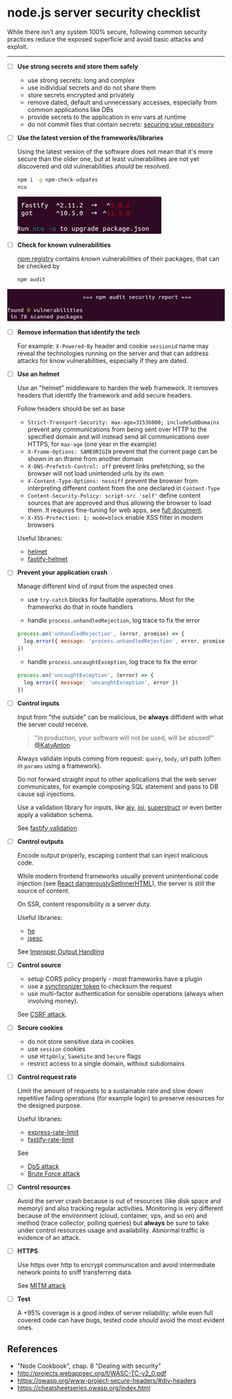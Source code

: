 # node.js server security checklist

While there isn't any system 100% secure, following common security practices reduce the exposed superficie and avoid basic attacks and exploit.

---

- [ ] **Use strong secrets and store them safely**

  - use strong secrets: long and complex
  - use individual secrets and do not share them
  - store secrets encrypted and privately
  - remove dated, default and unnecessary accesses, especially from common applications like DBs
  - provide secrets to the application in env vars at runtime
  - do not commit files that contain secrets: [securing your repository](https://docs.github.com/en/github/administering-a-repository/securing-your-repository)

- [ ] **Use the latest version of the frameworks/libraries**

  Using the latest version of the software does not mean that it's more secure than the older one, but at least vulnerabilities are not yet discovered and old vulnerabilities _should_ be resolved.

  ```bash
  npm i -g npm-check-udpates
  ncu
  ```

  ![ncu](./img/ncu.png)

- [ ] **Check for known vulnerabilities**

  [npm registry](https://www.npmjs.com/advisories) contains _known_ vulnerabilities of their packages, that can be checked by

  ```bash
  npm audit
  ```

![audit](./img/audit.png)

- [ ] **Remove information that identify the tech**

  For example: `X-Powered-By` header and cookie `sessionid` name may reveal the technologies running on the server and that can address attacks for know vulnerabilities, especially if they are dated.

- [ ] **Use an helmet**

  Use an "helmet" middleware to harden the web framework. It removes headers that identify the framework and add secure headers.  

  Follow headers should be set as base

  - `Strict-Transport-Security: max-age=31536000; includeSubDomains` prevent any communications from being sent over HTTP to the specified domain and will instead send all communications over HTTPS, for `max-age` (one year in the example)
  - `X-Frame-Options: SAMEORIGIN` prevent that the current page can be shown in an iframe from another domain
  - `X-DNS-Prefetch-Control: off` prevent links prefetching, so the browser will not load unintended urls by its own
  - `X-Content-Type-Options: nosniff` prevent the browser from interpreting different content from the one declared in `Content-Type`
  - `Content-Security-Policy: script-src 'self'` define content sources that are approved and thus allowing the browser to load them. It requires fine-tuning for web apps, see [full document](https://developer.mozilla.org/en-US/docs/Web/HTTP/CSP).
  - `X-XSS-Protection: 1; mode=block` enable XSS filter in modern browsers

  Useful libraries:

  - [helmet](https://github.com/helmetjs/helmet)
  - [fastify-helmet](https://github.com/fastify/fastify-helmet)

- [ ] **Prevent your application crash**

  Manage different kind of input from the aspected ones
  - use `try-catch` blocks for faultable operations. Most for the frameworks do that in route handlers

  - handle `process.unhandledRejection`, log trace to fix the error

  ```js
  process.on('unhandledRejection', (error, promise) => {
    log.error({ message: 'process.unhandledRejection', error, promise })
  })
  ```

  - handle `process.uncaughtException`, log trace to fix the error

  ```js
  process.on('uncaughtException', (error) => {
    log.error({ message: 'uncaughtException', error })
  })
  ```

- [ ] **Control inputs**

  Input from "the outside" can be malicious, be **always** diffident with what the server could receive.

  > "In production, your software will not be used, will be abused!" [@KatyAnton](https://twitter.com/KatyAnton)

  Always validate inputs coming from request: `query`, `body`, url path (often in `params` using a framework).

  Do not forward straight input to other applications that the web server communicates, for example composing SQL statement and pass to DB cause sql injections.

  Use a validation library for inputs, like [ajv](https://github.com/ajv-validator/ajv), [joi](https://github.com/sideway/joi), [superstruct](https://github.com/ianstormtaylor/superstruct) or even better apply a validation schema.

  See [fastify validation](https://www.fastify.io/docs/latest/Validation-and-Serialization/#validation)

- [ ] **Control outputs**

  Encode output properly, escaping content that can inject malicious code.  

  While modern frontend frameworks usually prevent unintentional code injection (see [React dangerouslySetInnerHTML](https://reactjs.org/docs/dom-elements.html#dangerouslysetinnerhtml)), the server is still the source of content.  

  On SSR, content responsibility is a server duty.

  Useful libraries:

  - [he](https://github.com/mathiasbynens/he)
  - [jsesc](https://github.com/mathiasbynens/jsesc)

  See [Improper Output Handling](http://projects.webappsec.org/w/page/13246934/Improper%20Output%20Handling)

- [ ] **Control source**

  - setup CORS policy properly - most frameworks have a plugin
  - use a [synchronizer token](https://cheatsheetseries.owasp.org/cheatsheets/Cross-Site_Request_Forgery_Prevention_Cheat_Sheet.html#synchronizer-token-pattern) to checksum the request
  - use multi-factor authentication for sensible operations (always when involving money).

  See [CSRF attack](https://owasp.org/www-community/attacks/csrf).

- [ ] **Secure cookies**

  - do not store sensitive data in cookies
  - use `session` cookies
  - use `HttpOnly`, `SameSite` and `Secure` flags
  - restrict access to a single domain, without subdomains

- [ ] **Control request rate**

  Limit the amount of requests to a sustainable rate and slow down repetitive failing operations (for example login) to preserve resources for the designed purpose.

  Useful libraries:

  - [express-rate-limit](https://github.com/nfriedly/express-rate-limit)
  - [fastify-rate-limit](https://github.com/fastify/fastify-rate-limit)

  See

  - [DoS attack](https://owasp.org/www-community/attacks/Denial_of_Service)
  - [Brute Force attack](https://owasp.org/www-community/attacks/Brute_force_attack)

- [ ] **Control resources**

  Avoid the server crash because is out of resources (like disk space and memory) and also tracking regular activities. Monitoring is very different because of the environment (cloud, container, vps, and so on) and method (trace collector, polling queries) but **always** be sure to take under control resources usage and availability. Abnormal traffic is evidence of an attack.

- [ ] **HTTPS**

  Use https over http to encrypt communication and avoid intermediate network points to sniff transferring data.

  See [MITM attack](https://owasp.org/www-community/attacks/Man-in-the-middle_attack)

- [ ] **Test**

  A +95% coverage is a good index of server reliability: while even full covered code can have bugs, tested code _should_ avoid the most evident ones.

## References

- "Node Cookbook", chap. 8 "Dealing with security"
- http://projects.webappsec.org/f/WASC-TC-v2_0.pdf
- https://owasp.org/www-project-secure-headers/#div-headers
- https://cheatsheetseries.owasp.org/index.html
